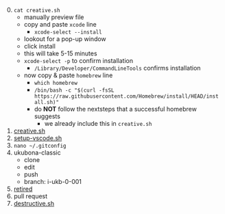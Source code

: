 0. `cat creative.sh`
   - manually preview file
   - copy and paste `xcode` line
      - `xcode-select --install` 
   - lookout for a pop-up window
   - click install
   - this will take 5-15 minutes
   - `xcode-select -p` to confirm installation
      - `/Library/Developer/CommandLineTools` confirms installation
   - now copy & paste `homebrew` line
      - `which homebrew` 
      - `/bin/bash -c "$(curl -fsSL https://raw.githubusercontent.com/Homebrew/install/HEAD/install.sh)"`
      - do **NOT** follow the nextsteps that a successful homebrew suggests
         - we already include this in `creative.sh` 
2. [creative.sh](https://raw.githubusercontent.com/abikesa/creative-destruction/refs/heads/main/creative.sh)
3. [setup-vscode.sh](https://raw.githubusercontent.com/abikesa/creative-destruction/refs/heads/main/setup-vscode.sh)
4. `nano ~/.gitconfig`
5. ukubona-classic
   - clone
   - edit
   - push
   - branch: i-ukb-0-001
6. [retired](https://ukubona-llc.github.io/vscode/)
7. pull request
8. [destructive.sh](https://raw.githubusercontent.com/abikesa/creative-destruction/refs/heads/main/destructive.sh)
